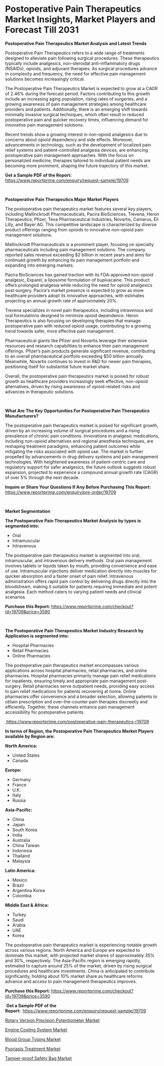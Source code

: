 <p><h1>Postoperative Pain Therapeutics Market Insights, Market Players and Forecast Till 2031</h1></p><p><strong>Postoperative Pain Therapeutics Market Analysis and Latest Trends</strong></p>
<p><p>Postoperative Pain Therapeutics refers to a wide range of treatments designed to alleviate pain following surgical procedures. These therapeutics typically include analgesics, non-steroidal anti-inflammatory drugs (NSAIDs), opioids, and adjuvant therapies. As surgical procedures advance in complexity and frequency, the need for effective pain management solutions becomes increasingly critical. </p><p>The Postoperative Pain Therapeutics Market is expected to grow at a CAGR of 2.46% during the forecast period. Factors contributing to this growth include an increasing aging population, rising rates of surgeries, and a growing awareness of pain management strategies among healthcare providers and patients. Additionally, there is an emerging shift towards minimally invasive surgical techniques, which often result in reduced postoperative pain and quicker recovery times, influencing demand for innovative pain management solutions.</p><p>Recent trends show a growing interest in non-opioid analgesics due to concerns about opioid dependency and side effects. Moreover, advancements in technology, such as the development of localized pain relief systems and patient-controlled analgesia devices, are enhancing postoperative pain management approaches. With the focus on personalized medicine, therapies tailored to individual patient needs are becoming more prominent, shaping the future trajectory of this market.</p></p>
<p><strong>Get a Sample PDF of the Report:&nbsp;</strong> <a href="https://www.reportprime.com/enquiry/request-sample/19709?utm_campaign=1091&utm_medium=2&utm_source=Github&utm_content=ia&utm_term=02122024&utm_id=postoperative-pain-therapeutics">https://www.reportprime.com/enquiry/request-sample/19709</a></p>
<p>&nbsp;</p>
<p><strong>Postoperative Pain Therapeutics Major Market Players</strong></p>
<p><p>The postoperative pain therapeutics market features several key players, including Mallinckrodt Pharmaceuticals, Pacira BioSciences, Trevena, Heron Therapeutics, Pfizer, Teva Pharmaceutical Industries, Novartis, Camarus, Eli Lilly, and Bayer AG. This competitive landscape is characterized by diverse product offerings ranging from opioids to innovative non-opioid pain management solutions.</p><p>Mallinckrodt Pharmaceuticals is a prominent player, focusing on specialty pharmaceuticals including pain management solutions. The company reported sales revenue exceeding $2 billion in recent years and aims for continued growth by enhancing its pain management portfolio and expanding into emerging markets.</p><p>Pacira BioSciences has gained traction with its FDA-approved non-opioid analgesic, Exparel, a liposome formulation of bupivacaine. This product offers prolonged analgesia while reducing the need for opioid analgesics post-surgery. Pacira's market presence is expected to grow as more healthcare providers adopt its innovative approaches, with estimates projecting an annual growth rate of approximately 20%.</p><p>Trevena specializes in novel pain therapeutics, including intravenous and oral formulations designed to minimize opioid dependence. Heron Therapeutics is also focusing on developing therapies that manage postoperative pain with reduced opioid usage, contributing to a growing trend towards safer, more effective pain management.</p><p>Pharmaceutical giants like Pfizer and Novartis leverage their extensive resources and research capabilities to enhance their pain management offerings. Pfizer’s pain products generate significant revenue, contributing to an overall pharmaceutical portfolio exceeding $50 billion annually. Meanwhile, Novartis continues to invest in R&D for newer pain therapies, positioning itself for substantial future market share.</p><p>Overall, the postoperative pain therapeutics market is poised for robust growth as healthcare providers increasingly seek effective, non-opioid alternatives, driven by rising awareness of opioid-related risks and advances in therapeutic solutions.</p></p>
<p>&nbsp;</p>
<p><strong>What Are The Key Opportunities For Postoperative Pain Therapeutics Manufacturers?</strong></p>
<p><p>The postoperative pain therapeutics market is poised for significant growth, driven by an increasing volume of surgical procedures and a rising prevalence of chronic pain conditions. Innovations in analgesic medications, including non-opioid alternatives and regional anesthesia techniques, are reshaping treatment paradigms, enhancing patient outcomes while mitigating the risks associated with opioid use. The market is further propelled by advancements in drug delivery systems and pain management technologies. With heightened awareness of patient-centric care and regulatory support for safer analgesics, the future outlook suggests robust expansion, projected to experience a compound annual growth rate (CAGR) of over 5% through the next decade.</p></p>
<p><strong>Inquire or Share Your Questions If Any Before Purchasing This Report:</strong> <a href="https://www.reportprime.com/enquiry/pre-order/19709?utm_campaign=1091&utm_medium=2&utm_source=Github&utm_content=ia&utm_term=02122024&utm_id=postoperative-pain-therapeutics">https://www.reportprime.com/enquiry/pre-order/19709</a></p>
<p>&nbsp;</p>
<p><strong>Market Segmentation</strong></p>
<p><strong>The Postoperative Pain Therapeutics Market Analysis by types is segmented into:</strong></p>
<p><ul><li>Oral</li><li>Intramuscular</li><li>Intravenous</li></ul></p>
<p><p>The postoperative pain therapeutics market is segmented into oral, intramuscular, and intravenous delivery methods. Oral pain management involves tablets or liquids taken by mouth, providing convenience and ease of use. Intramuscular injections deliver medication directly into muscles for quicker absorption and a faster onset of pain relief. Intravenous administration offers rapid pain control by delivering drugs directly into the bloodstream, making it suitable for patients requiring immediate and potent analgesia. Each method caters to varying patient needs and clinical scenarios.</p></p>
<p><strong>Purchase this Report:&nbsp;</strong><a href="https://www.reportprime.com/checkout?id=19709&price=3590&utm_campaign=1091&utm_medium=2&utm_source=Github&utm_content=ia&utm_term=02122024&utm_id=postoperative-pain-therapeutics">https://www.reportprime.com/checkout?id=19709&price=3590</a></p>
<p>&nbsp;</p>
<p><strong>The Postoperative Pain Therapeutics Market Industry Research by Application is segmented into:</strong></p>
<p><ul><li>Hospital Pharmacies</li><li>Retail Pharmacies</li><li>Online Pharmacies</li></ul></p>
<p><p>The postoperative pain therapeutics market encompasses various applications across hospital pharmacies, retail pharmacies, and online pharmacies. Hospital pharmacies primarily manage pain relief medications for inpatients, ensuring timely and appropriate pain management post-surgery. Retail pharmacies serve outpatient needs, providing easy access to pain relief medications for patients recovering at home. Online pharmacies offer convenience and a broader selection, allowing patients to obtain prescription and over-the-counter pain therapies discreetly and efficiently. Together, these channels enhance pain management accessibility for postoperative patients.</p></p>
<p><a href="https://www.reportprime.com/postoperative-pain-therapeutics-r19709?utm_campaign=1091&utm_medium=2&utm_source=Github&utm_content=ia&utm_term=02122024&utm_id=postoperative-pain-therapeutics">&nbsp;https://www.reportprime.com/postoperative-pain-therapeutics-r19709</a></p>
<p><strong>In terms of Region, the Postoperative Pain Therapeutics Market Players available by Region are:</strong></p>
<p>
    <p> <strong> North America: </strong>
        <ul>
            <li>United States</li>
            <li>Canada</li>
        </ul>
        </p> 
    <p> <strong> Europe: </strong>
        <ul>
            <li>Germany</li>
            <li>France</li>
            <li>U.K.</li>
            <li>Italy</li>
            <li>Russia</li>
        </ul>
        </p> 
    <p> <strong> Asia-Pacific: </strong>
        <ul>
            <li>China</li>
            <li>Japan</li>
            <li>South Korea</li>
            <li>India</li>
            <li>Australia</li>
            <li>China Taiwan</li>
            <li>Indonesia</li>
            <li>Thailand</li>
            <li>Malaysia</li>
        </ul>
        </p> 
    <p> <strong> Latin America: </strong>
        <ul>
            <li>Mexico</li>
            <li>Brazil</li>
            <li>Argentina Korea</li>
            <li>Colombia</li>
        </ul>
        </p> 
    <p> <strong> Middle East & Africa: </strong>
        <ul>
            <li>Turkey</li>
            <li>Saudi</li>
            <li>Arabia</li>
            <li>UAE</li>
            <li>Korea</li>
        </ul>
    </p>
    </p>
<p><p>The postoperative pain therapeutics market is experiencing notable growth across various regions. North America and Europe are expected to dominate this market, with projected market shares of approximately 35% and 30%, respectively. The Asia-Pacific region is emerging rapidly, estimated to capture around 25% of the market, driven by rising surgical procedures and healthcare investments. China is anticipated to contribute significantly, holding about 10% market share as healthcare reforms advance and access to pain management therapeutics improves.</p></p>
<p><strong>Purchase this Report: </strong><a href="https://www.reportprime.com/checkout?id=19709&price=3590&utm_campaign=1091&utm_medium=2&utm_source=Github&utm_content=ia&utm_term=02122024&utm_id=postoperative-pain-therapeutics">https://www.reportprime.com/checkout?id=19709&price=3590</a></p>
<p>&nbsp;<strong>Get a Sample PDF of the Report:&nbsp;&nbsp;</strong><a href="https://www.reportprime.com/enquiry/request-sample/19709?utm_campaign=1091&utm_medium=2&utm_source=Github&utm_content=ia&utm_term=02122024&utm_id=postoperative-pain-therapeutics">https://www.reportprime.com/enquiry/request-sample/19709</a></p>
<p><strong></strong></p>
<p><p><a href="https://issuu.com/reportprime-2/docs/rotary-version-precision-potentiometer-market-size?utm_campaign=1091&utm_medium=2&utm_source=Github&utm_content=ia&utm_term=02122024&utm_id=postoperative-pain-therapeutics">Rotary Version Precision Potentiometer Market</a></p><p><a href="https://www.linkedin.com/pulse/market-insights-evaluating-competitors-engine-cooling-system-6wame?utm_campaign=1091&utm_medium=2&utm_source=Github&utm_content=ia&utm_term=02122024&utm_id=postoperative-pain-therapeutics">Engine Cooling System Market</a></p><p><a href="https://www.linkedin.com/pulse/market-demand-revenue-growth-blood-group-typing-76-cagr-from-zz9lf?utm_campaign=1091&utm_medium=2&utm_source=Github&utm_content=ia&utm_term=02122024&utm_id=postoperative-pain-therapeutics">Blood Group Typing Market</a></p><p><a href="https://github.com/MariaWashington76/Market-Research-Report-List-1/blob/main/psoriasis-treatment-market.md?utm_campaign=1091&utm_medium=2&utm_source=Github&utm_content=ia&utm_term=02122024&utm_id=postoperative-pain-therapeutics">Psoriasis Treatment Market</a></p><p><a href="https://issuu.com/reportprime-2/docs/tamper-proof-safety-bag-market-size-2030.pptx?utm_campaign=1091&utm_medium=2&utm_source=Github&utm_content=ia&utm_term=02122024&utm_id=postoperative-pain-therapeutics">Tamper-proof Safety Bag Market</a></p></p>